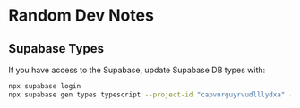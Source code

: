 # Random Dev Notes

## Supabase Types

If you have access to the Supabase, update Supabase DB types with:

```bash
npx supabase login
npx supabase gen types typescript --project-id "capvnrguyrvudlllydxa" --schema public > src/lib/types/supabase.ts
```
